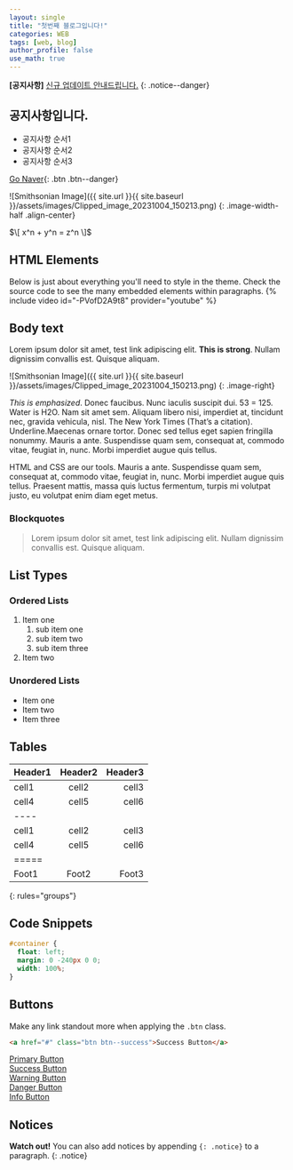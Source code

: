 ```yaml
---
layout: single
title: "첫번째 블로그입니다!"
categories: WEB
tags: [web, blog]
author_profile: false
use_math: true
---
```

**[공지사항]** [신규 업데이트 안내드립니다.](https://www.naver.com)
{: .notice--danger}

<div class="notice--success">
  <h2>공지사항입니다.</h2>
  <ul>
    <li>공지사항 순서1 </li>
    <li>공지사항 순서2 </li>
    <li>공지사항 순서3 </li>
  </ul>
</div>

[Go Naver](https://www.naver.com){: .btn .btn--danger}

![Smithsonian Image]({{ site.url }}{{ site.baseurl }}/assets/images/Clipped_image_20231004_150213.png)
{: .image-width-half .align-center}

$\[ x^n + y^n = z^n \]$


## HTML Elements

Below is just about everything you'll need to style in the theme. Check the source code to see the many embedded elements within paragraphs.
{% include video id="-PVofD2A9t8" provider="youtube" %}

## Body text

Lorem ipsum dolor sit amet, test link adipiscing elit. **This is strong**. Nullam dignissim convallis est. Quisque aliquam.

![Smithsonian Image]({{ site.url }}{{ site.baseurl }}/assets/images/Clipped_image_20231004_150213.png)
{: .image-right}

*This is emphasized*. Donec faucibus. Nunc iaculis suscipit dui. 53 = 125. Water is H2O. Nam sit amet sem. Aliquam libero nisi, imperdiet at, tincidunt nec, gravida vehicula, nisl. The New York Times (That’s a citation). Underline.Maecenas ornare tortor. Donec sed tellus eget sapien fringilla nonummy. Mauris a ante. Suspendisse quam sem, consequat at, commodo vitae, feugiat in, nunc. Morbi imperdiet augue quis tellus.

HTML and CSS are our tools. Mauris a ante. Suspendisse quam sem, consequat at, commodo vitae, feugiat in, nunc. Morbi imperdiet augue quis tellus. Praesent mattis, massa quis luctus fermentum, turpis mi volutpat justo, eu volutpat enim diam eget metus.

### Blockquotes

> Lorem ipsum dolor sit amet, test link adipiscing elit. Nullam dignissim convallis est. Quisque aliquam.

## List Types

### Ordered Lists

1. Item one
   1. sub item one
   2. sub item two
   3. sub item three
2. Item two

### Unordered Lists

* Item one
* Item two
* Item three

## Tables

| Header1 | Header2 | Header3 |
|:--------|:-------:|--------:|
| cell1   | cell2   | cell3   |
| cell4   | cell5   | cell6   |
|----
| cell1   | cell2   | cell3   |
| cell4   | cell5   | cell6   |
|=====
| Foot1   | Foot2   | Foot3
{: rules="groups"}

## Code Snippets

```css
#container {
  float: left;
  margin: 0 -240px 0 0;
  width: 100%;
}
```

## Buttons

Make any link standout more when applying the `.btn` class.

```html
<a href="#" class="btn btn--success">Success Button</a>
```

<div markdown="0"><a href="#" class="btn">Primary Button</a></div>
<div markdown="0"><a href="#" class="btn btn--success">Success Button</a></div>
<div markdown="0"><a href="#" class="btn btn--warning">Warning Button</a></div>
<div markdown="0"><a href="#" class="btn btn--danger">Danger Button</a></div>
<div markdown="0"><a href="#" class="btn btn--info">Info Button</a></div>

## Notices

**Watch out!** You can also add notices by appending `{: .notice}` to a paragraph.
{: .notice}
